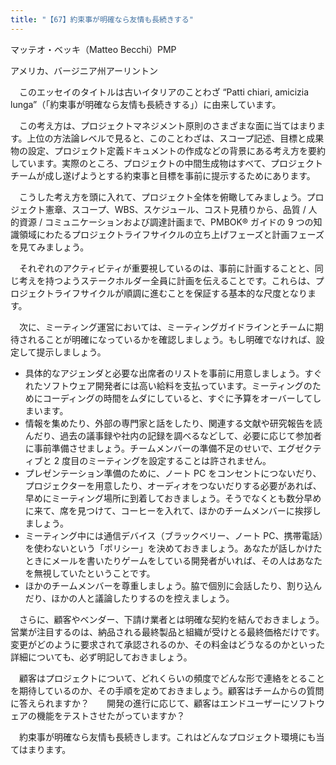 ```yaml
---
title: "【67】約束事が明確なら友情も長続きする"
---
```



マッテオ・ベッキ（Matteo Becchi）PMP



アメリカ、バージニア州アーリントン


　このエッセイのタイトルは古いイタリアのことわざ “Patti chiari, amicizia lunga”（「約束事が明確なら友情も長続きする」）に由来しています。

　この考え方は、プロジェクトマネジメント原則のさまざまな面に当てはまります。上位の方法論レベルで見ると、このことわざは、スコープ記述、目標と成果物の設定、プロジェクト定義ドキュメントの作成などの背景にある考え方を要約しています。実際のところ、プロジェクトの中間生成物はすべて、プロジェクトチームが成し遂げようとする約束事と目標を事前に提示するためにあります。

　こうした考え方を頭に入れて、プロジェクト全体を俯瞰してみましょう。プロジェクト憲章、スコープ、WBS、スケジュール、コスト見積りから、品質 / 人的資源 / コミュニケーションおよび調達計画まで、PMBOK® ガイドの 9 つの知識領域にわたるプロジェクトライフサイクルの立ち上げフェーズと計画フェーズを見てみましょう。

　それぞれのアクティビティが重要視しているのは、事前に計画することと、同じ考えを持つようステークホルダー全員に計画を伝えることです。これらは、プロジェクトライフサイクルが順調に進むことを保証する基本的な尺度となります。

　次に、ミーティング運営においては、ミーティングガイドラインとチームに期待されることが明確になっているかを確認しましょう。もし明確でなければ、設定して提示しましょう。

  - 具体的なアジェンダと必要な出席者のリストを事前に用意しましょう。すぐれたソフトウェア開発者には高い給料を支払っています。ミーティングのためにコーディングの時間をムダにしていると、すぐに予算をオーバーしてしまいます。
  - 情報を集めたり、外部の専門家と話をしたり、関連する文献や研究報告を読んだり、過去の議事録や社内の記録を調べるなどして、必要に応じて参加者に事前準備させましょう。チームメンバーの準備不足のせいで、エグゼクティブと 2 度目のミーティングを設定することは許されません。
  - プレゼンテーション準備のために、ノート PC をコンセントにつないだり、プロジェクターを用意したり、オーディオをつないだりする必要があれば、早めにミーティング場所に到着しておきましょう。そうでなくとも数分早めに来て、席を見つけて、コーヒーを入れて、ほかのチームメンバーに挨拶しましょう。
  - ミーティング中には通信デバイス（ブラックベリー、ノート PC、携帯電話）を使わないという「ポリシー」を決めておきましょう。あなたが話しかけたときにメールを書いたりゲームをしている開発者がいれば、その人はあなたを無視していたということです。
  - ほかのチームメンバーを尊重しましょう。脇で個別に会話したり、割り込んだり、ほかの人と議論したりするのを控えましょう。

　さらに、顧客やベンダー、下請け業者とは明確な契約を結んでおきましょう。営業が注目するのは、納品される最終製品と組織が受けとる最終価格だけです。変更がどのように要求されて承認されるのか、その料金はどうなるのかといった詳細についても、必ず明記しておきましょう。

　顧客はプロジェクトについて、どれくらいの頻度でどんな形で連絡をとることを期待しているのか、その手順を定めておきましょう。顧客はチームからの質問に答えられますか？　　開発の進行に応じて、顧客はエンドユーザーにソフトウェアの機能をテストさせたがっていますか？

　約束事が明確なら友情も長続きします。これはどんなプロジェクト環境にも当てはまります。
